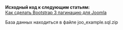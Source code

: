**Исходный код к следующим статьям:**  
[Как сделать Bootstrap 3 пагинацию для Joomla](http://bogdanov-blog.ru/kak-sdelat-bootstrap-3-paginatsiyu-dlya-joomla/)  

База данных находиться в файле joo_example.sql.zip
